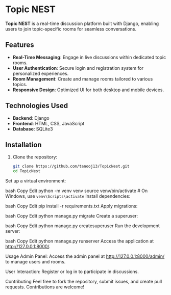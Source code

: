 # Topic NEST

**Topic NEST** is a real-time discussion platform built with Django, enabling users to join topic-specific rooms for seamless conversations.

## Features

- **Real-Time Messaging**: Engage in live discussions within dedicated topic rooms.
- **User Authentication**: Secure login and registration system for personalized experiences.
- **Room Management**: Create and manage rooms tailored to various topics.
- **Responsive Design**: Optimized UI for both desktop and mobile devices.

## Technologies Used

- **Backend**: Django
- **Frontend**: HTML, CSS, JavaScript
- **Database**: SQLite3

## Installation

1. Clone the repository:

   ```bash
   git clone https://github.com/tanooj13/TopicNest.git
   cd TopicNest
Set up a virtual environment:

bash
Copy
Edit
python -m venv venv
source venv/bin/activate  # On Windows, use `venv\Scripts\activate`
Install dependencies:

bash
Copy
Edit
pip install -r requirements.txt
Apply migrations:

bash
Copy
Edit
python manage.py migrate
Create a superuser:

bash
Copy
Edit
python manage.py createsuperuser
Run the development server:

bash
Copy
Edit
python manage.py runserver
Access the application at http://127.0.0.1:8000/.

Usage
Admin Panel: Access the admin panel at http://127.0.0.1:8000/admin/ to manage users and rooms.

User Interaction: Register or log in to participate in discussions.

Contributing
Feel free to fork the repository, submit issues, and create pull requests. Contributions are welcome!
